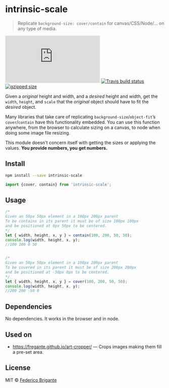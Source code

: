 # intrinsic-scale

> Replicate `background-size: cover/contain` for canvas/CSS/Node/… on any type of media.

[![gzipped size](https://badges.herokuapp.com/size/github/fregante/intrinsic-scale/master/dist/intrinsic-scale.browser.js?gzip=true&label=gzipped%20size)](#readme)
[![Travis build status](https://api.travis-ci.org/fregante/intrinsic-scale.svg?branch=master)](https://travis-ci.org/fregante/intrinsic-scale)
[![gzipped size](https://img.shields.io/npm/v/intrinsic-scale.svg)](https://www.npmjs.com/package/intrinsic-scale)

Given a *original* height and width, and a *desired* height and width, get the `width`, `height`, and `scale` that the *original* object should have to fit the *desired* object.

Many libraries that take care of replicating `background-size`/`object-fit`’s `cover`/`contain` have this functionality embedded. You can use this function anywhere, from the browser to calculate sizing on a canvas, to node when doing some image file resizing.

This module doesn't concern itself with getting the sizes or applying the values. **You provide numbers, you get numbers.**

## Install

```sh
npm install --save intrinsic-scale
```

```js
import {cover, contain} from 'intrinsic-scale';
```

## Usage

```js
/*
Given an 50px 50px element in a 100px 200px parent
To be contains in its parent it must be of size 100px 100px
and be positioned at 0px 50px to be centered.
*/
let { width, height, x, y } = contain(100, 200, 50, 50);
console.log(width, height, x, y);
//100 100 0 50


/*
Given an 50px 50px element in a 100px 200px parent
To be covered in its parent it must be of size 200px 200px
and be positioned at -50px 0px to be centered.
*/
let { width, height, x, y } = cover(100, 200, 50, 50);
console.log(width, height, x, y);
//200 200 -50 0
```

## Dependencies

No dependencies. It works in the browser and in node.

## Used on

* https://fregante.github.io/art-cropper/ — Crops images making them fill a pre-set area.

## License

MIT © [Federico Brigante](https://fregante.com)
